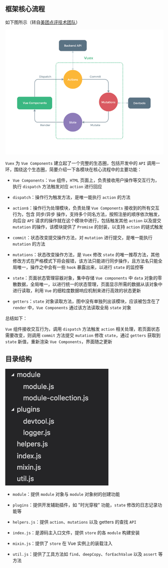 ## 框架核心流程

如下图所示（转自[美团点评技术团队](https://tech.meituan.com)）

![](3.png)

`Vuex` 为 `Vue Components` 建立起了一个完整的生态圈，包括开发中的 `API` 调用一环，围绕这个生态圈，简要介绍一下各模块在核心流程中的主要功能：

* `Vue Components`：`Vue` 组件，`HTML` 页面上，负责接收用户操作等交互行为，执行 `dispatch` 方法触发对应 `action` 进行回应

* `dispatch`：操作行为触发方法，是唯一能执行 `action` 的方法

* `action`s：操作行为处理模块，负责处理 `Vue Components` 接收到的所有交互行为，包含 同步/异步 操作，支持多个同名方法，按照注册的顺序依次触发，向后台 `API` 请求的操作就在这个模块中进行，包括触发其他 `action` 以及提交 `mutation` 的操作，该模块提供了 `Promise` 的封装，以支持 `action` 的链式触发

* `commit`：状态改变提交操作方法，对 `mutation` 进行提交，是唯一能执行 `mutation` 的方法

* `mutations`：状态改变操作方法，是 `Vuex` 修改 `state` 的唯一推荐方法，其他修改方式在严格模式下将会报错，该方法只能进行同步操作，且方法名只能全局唯一，操作之中会有一些 `hook` 暴露出来，以进行 `state` 的监控等

* `state`：页面状态管理容器对象，集中存储 `Vue components` 中 `data` 对象的零散数据，全局唯一，以进行统一的状态管理，页面显示所需的数据从该对象中进行读取，利用 `Vue` 的细粒度数据响应机制来进行高效的状态更新

* `getters`：`state` 对象读取方法，图中没有单独列出该模块，应该被包含在了 `render` 中，`Vue Components` 通过该方法读取全局 `state` 对象

总结如下：

`Vue` 组件接收交互行为，调用 `dispatch` 方法触发 `action` 相关处理，若页面状态需要改变，则调用 `commit` 方法提交 `mutation` 修改 `state`，通过 `getters` 获取到 `state` 新值，重新渲染 `Vue Components`，界面随之更新


## 目录结构

![](4.jpg)

* `module`：提供 `module` 对象与 `module` 对象树的创建功能

* `plugins`：提供开发辅助插件，如 "时光穿梭" 功能，`state` 修改的日志记录功能等

* `helpers.js`：提供 `action`、`mutations` 以及 getters 的查找 `API`

* `index.js`：是源码主入口文件，提供 `store` 的各 `module` 构建安装

* `mixin.js`：提供了 `store` 在 Vue 实例上的装载注入

* `util.js`：提供了工具方法如 `find`、`deepCopy`、`forEachValue` 以及 `assert` 等方法